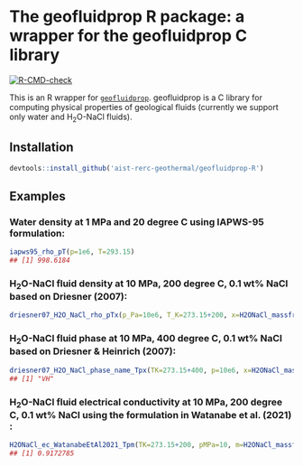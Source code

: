 The geofluidprop R package: a wrapper for the geofluidprop C library
================

<!-- badges: start -->
[![R-CMD-check](https://github.com/aist-rerc-geothermal/geofluidprop-R/actions/workflows/R-CMD-check.yaml/badge.svg)](https://github.com/aist-rerc-geothermal/geofluidprop-R/actions/workflows/R-CMD-check.yaml)
<!-- badges: end -->
  
This is an R wrapper for [`geofluidprop`](https://github.com/aist-rerc-geothermal/geofluidprop). geofluidprop is a C library for computing physical properties of geological fluids (currently we support only water and H<sub>2</sub>O-NaCl fluids).

## Installation

```r
devtools::install_github('aist-rerc-geothermal/geofluidprop-R')
```


## Examples 

### Water density at 1 MPa and 20 degree C using IAPWS-95 formulation:

```r
iapws95_rho_pT(p=1e6, T=293.15)
## [1] 998.6184
```

### H<sub>2</sub>O-NaCl fluid density at 10 MPa, 200 degree C, 0.1 wt% NaCl based on Driesner (2007):

```r
driesner07_H2O_NaCl_rho_pTx(p_Pa=10e6, T_K=273.15+200, x=H2ONaCl_massfrac_to_x(0.1e-2))
```

### H<sub>2</sub>O-NaCl fluid phase at 10 MPa, 400 degree C, 0.1 wt% NaCl based on Driesner & Heinrich (2007):

```r
driesner07_H2O_NaCl_phase_name_Tpx(TK=273.15+400, p=10e6, x=H2ONaCl_massfrac_to_x(0.1e-2))
## [1] "VH"
```

### H<sub>2</sub>O-NaCl fluid electrical conductivity at 10 MPa, 200 degree C, 0.1 wt% NaCl using the formulation in Watanabe et al. (2021) :

```r
H2ONaCl_ec_WatanabeEtAl2021_Tpm(TK=273.15+200, pMPa=10, m=H2ONaCl_massfrac_to_b(0.1e-2))
## [1] 0.9172785
```

